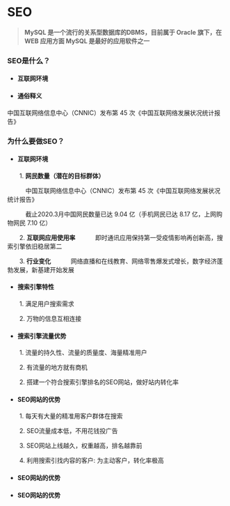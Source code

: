 # SEO
>**MySQL 是一个流行的关系型数据库的DBMS，目前属于 Oracle 旗下，在 WEB 应用方面 MySQL 是最好的应用软件之一**

### SEO是什么？
* #### 互联网环境

* #### 通俗释义
中国互联网络信息中心（CNNIC）发布第 45 次《中国互联网络发展状况统计报告》






### 为什么要做SEO？
* #### 互联网环境

&emsp;&emsp;1. **网民数量（潜在的目标群体）**

&emsp;&emsp;&emsp;中国互联网络信息中心（CNNIC）发布第 45 次《中国互联网络发展状况统计报告》

&emsp;&emsp;&emsp;截止2020.3月中国网民数量已达 9.04 亿（手机网民已达 8.17 亿，上网购物网民 7.10 亿）

&emsp;&emsp;2. **互联网应用使用率**
&emsp;&emsp;&emsp;即时通讯应用保持第一受疫情影响再创新高，搜索引擎依旧稳居第二

&emsp;&emsp;3. **行业变化**
&emsp;&emsp;&emsp;网络直播和在线教育、网络零售爆发式增长，数字经济蓬勃发展，新基建开始发展

* #### 搜索引擎特性

&emsp;&emsp;1. 满足用户搜索需求

&emsp;&emsp;2. 万物的信息互相连接

* #### 搜索引擎流量优势

&emsp;&emsp;1. 流量的持久性、流量的质量度、海量精准用户

&emsp;&emsp;2. 有流量的地方就有商机

&emsp;&emsp;2. 搭建一个符合搜索引擎排名的SEO网站，做好站内转化率

* #### SEO网站的优势

&emsp;&emsp;1. 每天有大量的精准用客户群体在搜索

&emsp;&emsp;2. SEO流量成本低，不用花钱投广告

&emsp;&emsp;3. SEO网站上线越久，权重越高，排名越靠前

&emsp;&emsp;4. 利用搜索引找内容的客户: 为主动客户，转化率极高

* #### SEO网站的优势

* #### SEO网站的优势



























